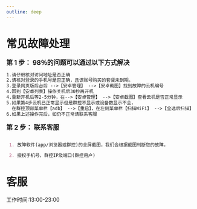 ```yaml
---
outline: deep
---
```


# 常见故障处理


<big>**第 1 步： 98％的问题可以通过以下方式解决**</big>

```md
1.请仔细核对访问地址是否正确
2.请核对登录的手机号是否正确，且该账号购买的套餐未到期。
3.登录网页版后台后 -->【安卓管理】 -->【安卓截图】找到故障的云机编号
4.回到【安卓列表】操作关机后30秒再开机
4.重新开机后等2-5分钟，在-->【安卓管理】 -->【安卓截图】查看云机是否正常显示
5.如果第4步云机已正常显示但是群控不显示或设备数显示不全，
  在群控顶部菜单栏【adb】 -->【重启】，在左侧菜单栏【扫描WiFi】 -->【全选后扫描】
6.如果上述操作完后，如仍不正常请联系客服
```

<big>**第 2 步： 联系客服**</big>

```md

 1. 故障软件(app/浏览器或群控)的全屏截图，我们会根据截图判断您的故障。

 2. 授权手机号，群控IP及端口(群控用户)

```

# 客服

工作时间:13:00-23:00


